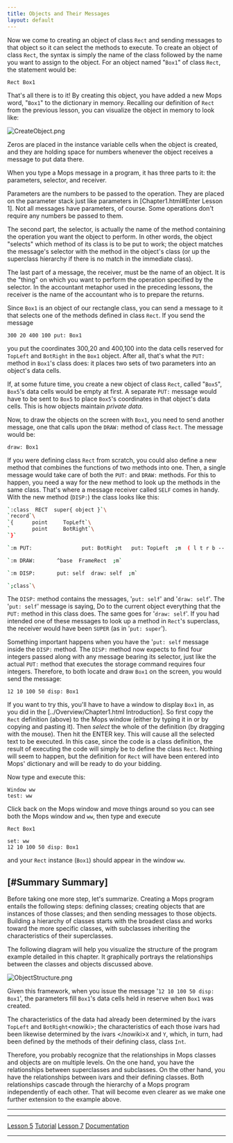 ```yaml
---
title: Objects and Their Messages
layout: default
---
```


Now we come to creating an object of class `Rect` and
sending messages to that object so it can select the methods to execute.
To create an object of class `Rect`, the syntax is simply
the name of the class followed by the name you want to assign to the
object. For an object named "`Box1`" of class
`Rect`, the statement would be:

`Rect Box1`

That's all there is to it! By creating this object, you have added a
new Mops word, "`Box1`" to the dictionary in memory.
Recalling our definition of `Rect` from the previous
lesson, you can visualize the object in memory to look like:

![](/pmops/CreateObject.png "CreateObject.png")

Zeros are placed in the instance variable cells when the object is
created, and they are holding space for numbers whenever the object
receives a message to put data there.

When you type a Mops message in a program, it has three parts to it: the
parameters, selector, and receiver.

Parameters are the numbers to be passed to the operation. They are
placed on the parameter stack just like parameters in
\[Chapter1.html\#Enter Lesson 1\]. Not all messages have parameters, of
course. Some operations don't require any numbers be passed to them.

The second part, the selector, is actually the name of the method
containing the operation you want the object to perform. In other words,
the object "selects" which method of its class is to be put to work;
the object matches the message's selector with the method in the
object's class (or up the superclass hierarchy if there is no match in
the immediate class).

The last part of a message, the receiver, must be the name of an object.
It is the "thing" on which you want to perform the operation specified
by the selector. In the accountant metaphor used in the preceding
lessons, the receiver is the name of the accountant who is to prepare
the returns.

Since `Box1` is an object of our rectangle class, you can
send a message to it that selects one of the methods defined in class
`Rect`. If you send the message

`300 20 400 100 put: Box1`

you put the coordinates 300,20 and 400,100 into the data cells reserved
for `TopLeft` and `BotRight` in the
`Box1` object. After all, that's what the
`PUT:` method in `Box1`'s class does: it
places two sets of two parameters into an object's data cells.

If, at some future time, you create a new object of class
`Rect`, called "`Box5`",
`Box5`'s data cells would be empty at first. A separate
`PUT:` message would have to be sent to
`Box5` to place `Box5`'s coordinates in
that object's data cells. This is how objects maintain *private data*.

Now, to draw the objects on the screen with `Box1`, you
need to send another message, one that calls upon the
`DRAW:` method of class `Rect`. The
message would be:

`draw: Box1`

If you were defining class `Rect` from scratch, you could
also define a new method that combines the functions of two methods into
one. Then, a single message would take care of both the
`PUT:` and `DRAW:` methods. For this to
happen, you need a way for the new method to look up the methods in the
same class. That's where a message receiver called
`SELF` comes in handy. With the new method
(`DISP:`) the class looks like this:

```bash
`:class  RECT  super{ object }`\
`record`\
`{      point     TopLeft`\
`       point     BotRight`\
`}`

`:m PUT:                put: BotRight   put: TopLeft  ;m  ( l t r b -- )`

`:m DRAW:       ^base  FrameRect  ;m`

`:m DISP:       put: self  draw: self  ;m`

`;class`\
```

The `DISP:` method contains the messages, '`put:
self`' and '`draw: self`'. The '`put:
self`' message is saying, Do to the current object everything
that the `PUT:` method in this class does. The same goes
for '`draw: self`'. If you had intended one of these
messages to look up a method in `Rect`'s superclass, the
receiver would have been `SUPER` (as in '`put:
super`').

Something important happens when you have the '`put:
self` message inside the `DISP:` method. The
`DISP:` method now expects to find four integers passed
along with any message bearing its selector, just like the actual
`PUT:` method that executes the storage command requires
four integers. Therefore, to both locate and draw `Box1`
on the screen, you would send the message:

`12 10 100 50 disp: Box1`

If you want to try this, you'll have to have a window to display
`Box1` in, as you did in the \[../Overview/Chapter1.html
Introduction\]. So first copy the `Rect` definition
(above) to the Mops window (either by typing it in or by copying and
pasting it). Then *select* the whole of the definition (by dragging with
the mouse). Then hit the ENTER key. This will cause all the selected
text to be executed. In this case, since the code is a class definition,
the result of executing the code will simply be to define the class
`Rect`. Nothing will seem to happen, but the definition
for `Rect` will have been entered into Mops' dictionary
and will be ready to do your bidding.

Now type and execute this:

`Window ww`\
`test: ww`

Click back on the Mops window and move things around so you can see both
the Mops window and `ww`, then type and execute

`Rect Box1`

`set: ww`\
`12 10 100 50 disp: Box1`

and your `Rect` instance (`Box1`) should
appear in the window `ww`.

\[\#Summary Summary\]
---------------------

Before taking one more step, let's summarize. Creating a Mops program
entails the following steps: defining classes; creating objects that are
instances of those classes; and then sending messages to those objects.
Building a hierarchy of classes starts with the broadest class and works
toward the more specific classes, with subclasses inheriting the
characteristics of their superclasses.

The following diagram will help you visualize the structure of the
program example detailed in this chapter. It graphically portrays the
relationships between the classes and objects discussed above.

![](/pmops/ObjectStructure.png "ObjectStructure.png")

Given this framework, when you issue the message '`12 10 100 50
disp: Box1`', the parameters fill `Box1`'s data
cells held in reserve when `Box1` was created.

The characteristics of the data had already been determined by the ivars
`TopLeft` and `BotRight`\<nowiki\>; the
characteristics of each those ivars had been likewise determined by the
ivars \</nowiki\>`X` and `Y`, which, in
turn, had been defined by the methods of their defining class, class
`Int`.

Therefore, you probably recognize that the relationships in Mops classes
and objects are on multiple levels. On the one hand, you have the
relationships between superclasses and subclasses. On the other hand,
you have the relationships between ivars and their defining classes.
Both relationships cascade through the hierarchy of a Mops program
independently of each other. That will become even clearer as we make
one further extension to the example above.

------------------------------------------------------------------------

  ------------------------------------------- --------------------------------- ---------------------------------
  [Lesson 5](Lesson_5)             [Tutorial](Tutorial)   [Lesson 7](Lesson_7)
  [Documentation](Documentation)                                     
  ------------------------------------------- --------------------------------- ---------------------------------



